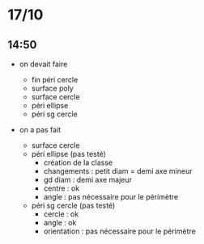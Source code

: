  # 17/10
## 14:50 
-  on devait faire
    - fin péri cercle
    - surface poly
    - surface cercle
    - péri ellipse
    - péri sg cercle

-   on a pas fait
    - surface cercle
    - péri ellipse (pas testé)
      - création de la classe
      - changements : petit diam = demi axe mineur
      - gd diam : demi axe majeur
      - centre : ok
      - angle : pas nécessaire pour le périmètre
    - péri sg cercle (pas testé)
      - cercle : ok
      - angle : ok
      - orientation : pas nécessaire pour le périmètre
